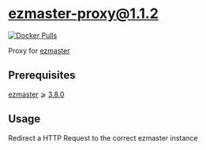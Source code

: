 # ezmaster-proxy@1.1.2

[![Docker Pulls](https://img.shields.io/docker/pulls/inistcnrs/ezmaster-proxy.1.1.2)](https://registry.hub.docker.com/u/inistcnrs/ezmaster-proxy/)

Proxy for [ezmaster](https://github.com/Inist-CNRS/ezmaster)

## Prerequisites 

[ezmaster](https://github.com/Inist-CNRS/ezmaster) ⩾ [3.8.0](https://github.com/Inist-CNRS/ezmaster#ezmaster-380)

## Usage

Redirect a HTTP Request to the correct ezmaster instance




